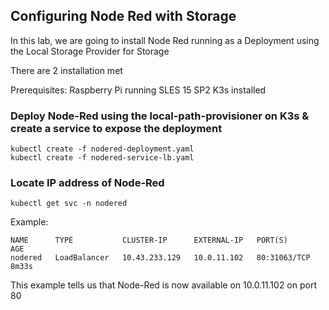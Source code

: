 ## Configuring Node Red with Storage

In this lab, we are going to install Node Red running as a Deployment using the Local Storage Provider for Storage

There are 2 installation met

Prerequisites:
     Raspberry Pi running SLES 15 SP2
     K3s installed

### Deploy Node-Red using the local-path-provisioner on K3s & create a service to expose the deployment

    kubectl create -f nodered-deployment.yaml
    kubectl create -f nodered-service-lb.yaml


### Locate IP address of Node-Red

    kubectl get svc -n nodered

Example:

```
NAME      TYPE           CLUSTER-IP      EXTERNAL-IP   PORT(S)        AGE
nodered   LoadBalancer   10.43.233.129   10.0.11.102   80:31063/TCP   8m33s
```

This example tells us that Node-Red is now available on 10.0.11.102 on port 80
